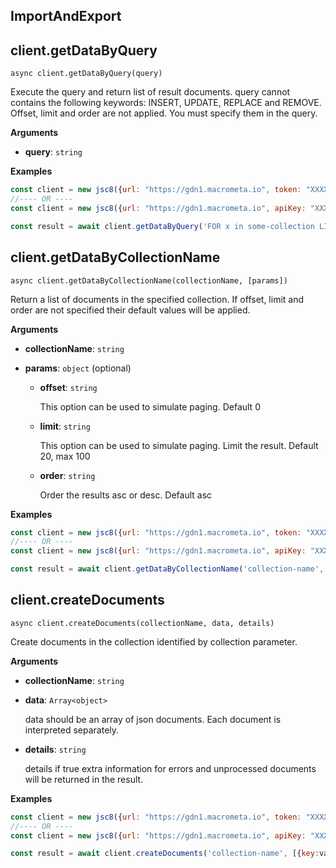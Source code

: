 ## ImportAndExport


## client.getDataByQuery

`async client.getDataByQuery(query)`

Execute the query and return list of result documents. query cannot contains the following keywords: INSERT, UPDATE, REPLACE and REMOVE. Offset, limit and order are not applied. You must specify them in the query.

 **Arguments**

- **query**: `string`

**Examples**

```js
const client = new jsc8({url: "https://gdn1.macrometa.io", token: "XXXX"});
//---- OR ----
const client = new jsc8({url: "https://gdn1.macrometa.io", apiKey: "XXXX"});

const result = await client.getDataByQuery('FOR x in some-collection LIMIT 0, 1000 RETURN x');
```

## client.getDataByCollectionName

`async client.getDataByCollectionName(collectionName, [params])`

 Return a list of documents in the specified collection. If offset, limit and order are not specified their default values will be applied.


 **Arguments**

- **collectionName**: `string`

- **params**: `object` (optional)
   
    - **offset**: `string`

        This option can be used to simulate paging. Default 0

    - **limit**: `string`

        This option can be used to simulate paging. Limit the result. Default 20, max 100

    - **order**: `string`

        Order the results asc or desc. Default asc

**Examples**

```js
const client = new jsc8({url: "https://gdn1.macrometa.io", token: "XXXX"});
//---- OR ----
const client = new jsc8({url: "https://gdn1.macrometa.io", apiKey: "XXXX"});

const result = await client.getDataByCollectionName('collection-name', {});
```

## client.createDocuments

`async client.createDocuments(collectionName, data, details)`

 Create documents in the collection identified by collection parameter.

 **Arguments**

- **collectionName**: `string`

- **data**: `Array<object>`

    data should be an array of json documents. Each document is interpreted separately.

- **details**: `string`

    details if true extra information for errors and unprocessed documents will be returned in the result.

**Examples**

```js
const client = new jsc8({url: "https://gdn1.macrometa.io", token: "XXXX"});
//---- OR ----
const client = new jsc8({url: "https://gdn1.macrometa.io", apiKey: "XXXX"});

const result = await client.createDocuments('collection-name', [{key:value}], true);
```
